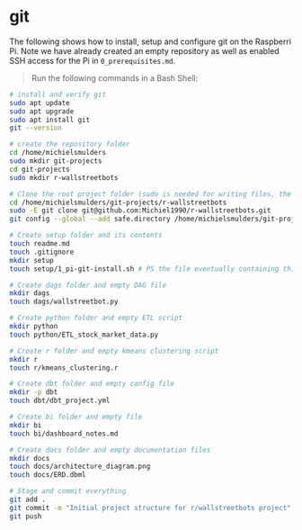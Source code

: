 # git 
The following shows how to install, setup and configure git on the Raspberri Pi. Note we have already created an empty repository as well as enabled SSH access for the Pi in `0_prerequisites.md`.
>Run the following commands in a Bash Shell:
```bash
# install and verify git
sudo apt update
sudo apt upgrade
sudo apt install git
git --version

# create the repository folder
cd /home/michielsmulders
sudo mkdir git-projects
cd git-projects
sudo mkdir r-wallstreetbots

# Clone the root project folder (sudo is needed for writing files, the -E preserves the env which holds the SSH agent)
cd /home/michielsmulders/git-projects/r-wallstreetbots
sudo -E git clone git@github.com:Michiel1990/r-wallstreetbots.git
git config --global --add safe.directory /home/michielsmulders/git-projects/r-wallstreetbots

# Create setup folder and its contents
touch readme.md
touch .gitignore
mkdir setup
touch setup/1_pi-git-install.sh # PS the file eventually containing this code :-)

# Create dags folder and empty DAG file
mkdir dags
touch dags/wallstreetbot.py

# Create python folder and empty ETL script
mkdir python
touch python/ETL_stock_market_data.py

# Create r folder and empty kmeans clustering script
mkdir r
touch r/kmeans_clustering.r

# Create dbt folder and empty config file
mkdir -p dbt
touch dbt/dbt_project.yml

# Create bi folder and empty file
mkdir bi
touch bi/dashboard_notes.md

# Create docs folder and empty documentation files
mkdir docs
touch docs/architecture_diagram.png
touch docs/ERD.dbml

# Stage and commit everything
git add .
git commit -m "Initial project structure for r/wallstreetbots project"
git push
```
